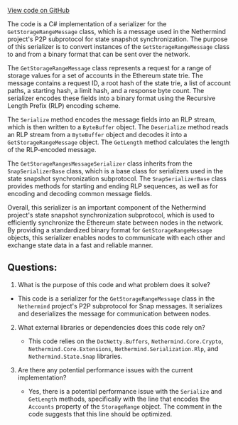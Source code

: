 [View code on GitHub](https://github.com/nethermindeth/nethermind/Nethermind.Network/P2P/Subprotocols/Snap/Messages/GetStorageRangesMessageSerializer.cs)

The code is a C# implementation of a serializer for the `GetStorageRangeMessage` class, which is a message used in the Nethermind project's P2P subprotocol for state snapshot synchronization. The purpose of this serializer is to convert instances of the `GetStorageRangeMessage` class to and from a binary format that can be sent over the network.

The `GetStorageRangeMessage` class represents a request for a range of storage values for a set of accounts in the Ethereum state trie. The message contains a request ID, a root hash of the state trie, a list of account paths, a starting hash, a limit hash, and a response byte count. The serializer encodes these fields into a binary format using the Recursive Length Prefix (RLP) encoding scheme.

The `Serialize` method encodes the message fields into an RLP stream, which is then written to a `ByteBuffer` object. The `Deserialize` method reads an RLP stream from a `ByteBuffer` object and decodes it into a `GetStorageRangeMessage` object. The `GetLength` method calculates the length of the RLP-encoded message.

The `GetStorageRangesMessageSerializer` class inherits from the `SnapSerializerBase` class, which is a base class for serializers used in the state snapshot synchronization subprotocol. The `SnapSerializerBase` class provides methods for starting and ending RLP sequences, as well as for encoding and decoding common message fields.

Overall, this serializer is an important component of the Nethermind project's state snapshot synchronization subprotocol, which is used to efficiently synchronize the Ethereum state between nodes in the network. By providing a standardized binary format for `GetStorageRangeMessage` objects, this serializer enables nodes to communicate with each other and exchange state data in a fast and reliable manner.
## Questions: 
 1. What is the purpose of this code and what problem does it solve?
   - This code is a serializer for the `GetStorageRangeMessage` class in the `Nethermind` project's P2P subprotocol for Snap messages. It serializes and deserializes the message for communication between nodes. 

2. What external libraries or dependencies does this code rely on?
   - This code relies on the `DotNetty.Buffers`, `Nethermind.Core.Crypto`, `Nethermind.Core.Extensions`, `Nethermind.Serialization.Rlp`, and `Nethermind.State.Snap` libraries.

3. Are there any potential performance issues with the current implementation?
   - Yes, there is a potential performance issue with the `Serialize` and `GetLength` methods, specifically with the line that encodes the `Accounts` property of the `StorageRange` object. The comment in the code suggests that this line should be optimized.